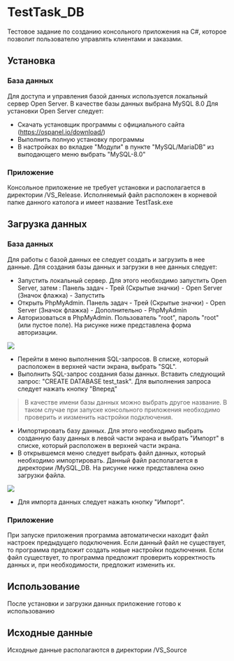 # TestTask_DB
Тестовое задание по созданию консольного приложения на C#, которое позволит пользователю управлять клиентами и заказами.
## Установка
### База данных
Для доступа и управления базой данных используется локальный сервер Open Server. В качестве базы данных выбрана MySQL 8.0
Для установки Open Server следует:
+ Скачать установщик программы с официального сайта (https://ospanel.io/download/)
+ Выполнить полную установку программы
+ В настройках во вкладке "Модули" в пункте "MySQL/MariaDB" из выподающего меню выбрать "MySQL-8.0"
### Приложение
Консольное приложение не требует установки и располагается в директории /VS_Release. Исполняемый файл расположен в корневой папке данного католога и имеет название TestTask.exe

## Загрузка данных
### База данных
Для работы с базой данных ее следует создать и загрузить в нее данные. Для создания базы данных и загрузки в нее данных следует:
+ Запустить локальный сервер. Для этого необходимо запустить Open Server, затем : Панель задач - Трей (Скрытые значки) - Open Server (Значок флажка) - Запустить
+ Открыть PhpMyAdmin. Панель задач - Трей (Скрытые значки) - Open Server (Значок флажка) - Дополнительно - PhpMyAdmin
+ Авторизоваться в PhpMyAdmin. Пользователь "root", пароль "root" (или пустое поле). На рисунке ниже представлена форма авторизации.

<picture>
    <img src="https://i.imgur.com/eFY8jb5.png">
</picture>

+ Перейти в меню выполнения SQL-запросов. В списке, который расположен в верхней части экрана, выбрать "SQL".
+ Выполнить SQL-запрос создания базы данных. Вставить следующий запрос: "CREATE DATABASE test_task". Для выполнения запроса следует нажать кнопку "Вперед"
> В качестве имени базы данных можно выбрать другое название. В таком случае при запуске консольного приложения необходимо проверить и иизменить настройки подключения.
+ Импортировать базу данных. Для этого необходимо выбрать созданную базу данных в левой части экрана и выбрать "Импорт" в списке, который расположен в верхней части экрана.
+ В открывшемся меню следует выбрать файл данных, который необходимо импортировать. Данный файл располагается в директории /MySQL_DB. На рисунке ниже представлена окно загрузки файла.

<picture>
    <img src="https://i.imgur.com/RRpD6In.png">
</picture>

+ Для импорта данных следует нажать кнопку "Импорт".
### Приложение
При запуске приложения программа автоматически находит файл настроек предыдущего подключения. Если данный файл не существует, то программа предложит создать новые настройки подключения. Если файл существует, то программа предложит проверить корректность данных и, при необходимости, предложит изменить их.

## Использование
После установки и загрузки данных приложение готово к использованию

## Исходные данные
Исходные данные располагаются в директории /VS_Source
